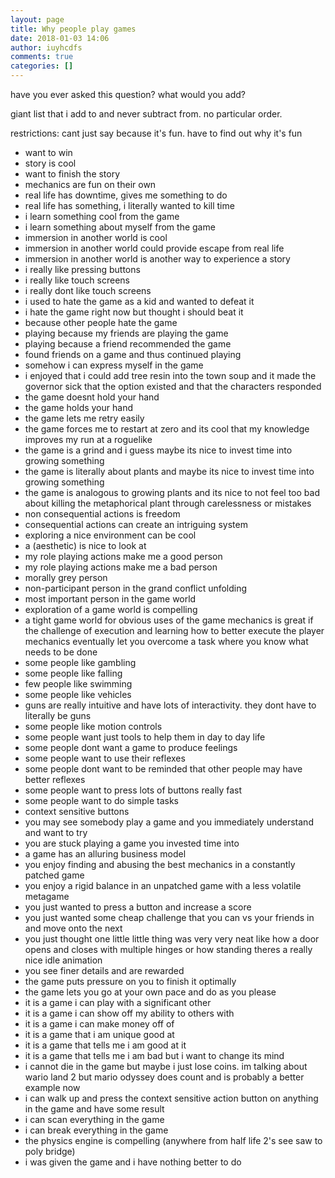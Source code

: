 ```yaml
---
layout: page
title: Why people play games
date: 2018-01-03 14:06
author: iuyhcdfs
comments: true
categories: []
---
```

have you ever asked this question? what would you add?

giant list that i add to and never subtract from. no particular order.

restrictions: cant just say because it's fun. have to find out why it's fun
<ul>
	<li>want to win</li>
	<li>story is cool</li>
	<li>want to finish the story</li>
	<li>mechanics are fun on their own</li>
	<li>real life has downtime, gives me something to do</li>
	<li>real life has something, i literally wanted to kill time</li>
	<li>i learn something cool from the game</li>
	<li>i learn something about myself from the game</li>
	<li>immersion in another world is cool</li>
	<li>immersion in another world could provide escape from real life</li>
	<li>immersion in another world is another way to experience a story</li>
	<li>i really like pressing buttons</li>
	<li>i really like touch screens</li>
	<li>i really dont like touch screens</li>
	<li>i used to hate the game as a kid and wanted to defeat it</li>
	<li>i hate the game right now but thought i should beat it</li>
	<li>because other people hate the game</li>
	<li>playing because my friends are playing the game</li>
	<li>playing because a friend recommended the game</li>
	<li>found friends on a game and thus continued playing</li>
	<li>somehow i can express myself in the game</li>
	<li>i enjoyed that i could add tree resin into the town soup and it made the governor sick that the option existed and that the characters responded</li>
	<li>the game doesnt hold your hand</li>
	<li>the game holds your hand</li>
	<li>the game lets me retry easily</li>
	<li>the game forces me to restart at zero and its cool that my knowledge improves my run at a roguelike</li>
	<li>the game is a grind and i guess maybe its nice to invest time into growing something</li>
	<li>the game is literally about plants and maybe its nice to invest time into growing something</li>
	<li>the game is analogous to growing plants and its nice to not feel too bad about killing the metaphorical plant through carelessness or mistakes</li>
	<li>non consequential actions is freedom</li>
	<li>consequential actions can create an intriguing system</li>
	<li>exploring a nice environment can be cool</li>
	<li>a (aesthetic) is nice to look at</li>
	<li>my role playing actions make me a good person</li>
	<li>my role playing actions make me a bad person</li>
	<li>morally grey person</li>
	<li>non-participant person in the grand conflict unfolding</li>
	<li>most important person in the game world</li>
	<li>exploration of a game world is compelling</li>
	<li>a tight game world for obvious uses of the game mechanics is great if the challenge of execution and learning how to better execute the player mechanics eventually let you overcome a task where you know what needs to be done</li>
	<li>some people like gambling</li>
	<li>some people like falling</li>
	<li>few people like swimming</li>
	<li>some people like vehicles</li>
	<li>guns are really intuitive and have lots of interactivity. they dont have to literally be guns</li>
	<li>some people like motion controls</li>
	<li>some people want just tools to help them in day to day life</li>
	<li>some people dont want a game to produce feelings</li>
	<li>some people want to use their reflexes</li>
	<li>some people dont want to be reminded that other people may have better reflexes</li>
	<li>some people want to press lots of buttons really fast</li>
	<li>some people want to do simple tasks</li>
	<li>context sensitive buttons</li>
	<li>you may see somebody play a game and you immediately understand and want to try</li>
	<li>you are stuck playing a game you invested time into</li>
	<li>a game has an alluring business model</li>
	<li>you enjoy finding and abusing the best mechanics in a constantly patched game</li>
	<li>you enjoy a rigid balance in an unpatched game with a less volatile metagame</li>
	<li>you just wanted to press a button and increase a score</li>
	<li>you just wanted some cheap challenge that you can vs your friends in and move onto the next</li>
	<li>you just thought one little little thing was very very neat like how a door opens and closes with multiple hinges or how standing theres a really nice idle animation</li>
	<li>you see finer details and are rewarded</li>
	<li>the game puts pressure on you to finish it optimally</li>
	<li>the game lets you go at your own pace and do as you please</li>
	<li>it is a game i can play with a significant other</li>
	<li>it is a game i can show off my ability to others with</li>
	<li>it is a game i can make money off of</li>
	<li>it is a game that i am unique good at</li>
	<li>it is a game that tells me i am good at it</li>
	<li>it is a game that tells me i am bad but i want to change its mind</li>
	<li>i cannot die in the game but maybe i just lose coins. im talking about wario land 2 but mario odyssey does count and is probably a better example now</li>
	<li>i can walk up and press the context sensitive action button on anything in the game and have some result</li>
	<li>i can scan everything in the game</li>
	<li>i can break everything in the game</li>
	<li>the physics engine is compelling (anywhere from half life 2's see saw to poly bridge)</li>
	<li>i was given the game and i have nothing better to do</li>
</ul>
